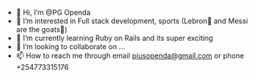 - 👋 Hi, I’m @PG Openda
- 👀 I’m interested in Full stack development, sports (Lebron👑 and Messi are the goats🐐)
- 🌱 I’m currently learning Ruby on Rails and its super exciting
- 💞️ I’m looking to collaborate on ...
- 📫 How to reach me through email piusopenda@gmail.com or phone +254773315176

<!---
PGOpenda/PGOpenda is a ✨ special ✨ repository because its `README.md` (this file) appears on your GitHub profile.
You can click the Preview link to take a look at your changes.
--->

